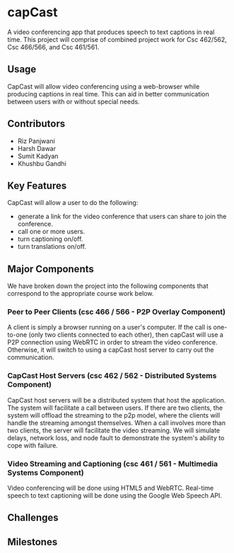 # capCast
A video conferencing app that produces speech to text captions in real time. This project will comprise of combined project work for Csc 462/562, Csc 466/566, and Csc 461/561.

## Usage
CapCast will allow video conferencing using a web-browser while producing captions in real time. This can aid in better communication between users with or without special needs. 
 
## Contributors
- Riz Panjwani
- Harsh Dawar
- Sumit Kadyan
- Khushbu Gandhi
 
## Key Features
CapCast will allow a user to do the following:
- generate a link for the video conference that users can share to join the conference.
- call one or more users.
- turn captioning on/off.
- turn translations on/off.

## Major Components

We have broken down the project into the following components that correspond to the appropriate course work below.

### Peer to Peer Clients (csc 466 / 566 - P2P Overlay Component)
A client is simply a browser running on a user's computer. If the call is one-to-one (only two clients connected to each other), then capCast will use a P2P connection using WebRTC in order to stream the video conference. Otherwise, it will switch to using a capCast host server to carry out the communication.

### CapCast Host Servers (csc 462 / 562 - Distributed Systems Component)
CapCast host servers will be a distributed system that host the application. The system will facilitate a call between users. If there are two clients, the system will offload the streaming to the p2p model, where the clients will handle the streaming amongst themselves. When a call involves more than two clients, the server will facilitate the video streaming. We will simulate delays, network loss, and node fault to demonstrate the system's ability to cope with failure.

### Video Streaming and Captioning (csc 461 / 561 - Multimedia Systems Component)
Video conferencing will be done using HTML5 and WebRTC. Real-time speech to text captioning will be done using the Google Web Speech API.


## Challenges

## Milestones




